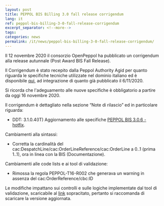 ```yaml
---
layout: post
title: PEPPOL BIS Billing 3.0 fall release corrigendum
lang: it
ref: peppol-bis-billing-3-0-fall-release-corrigendum
excerpt_separator: <!--more-->
tags:
categories: news
permalink: /it/news/peppol-bis-billing-3-0-fall-release-corrigendum/
---
```


Il 12 novembre 2020 il consorzio OpenPeppol ha pubblicato un corrigendum alla release autunnale (Post Award BIS Fall Release).

Il Corrigendum è stato recepito dalla Peppol Authority Agid per quanto riguarda le specifiche tecniche utilizzate nel dominio italiano ed è disponibile [qui](https://peppol-docs.agid.gov.it/), ad integrazione di quanto già pubblicato il 6/11/2020.<!--more-->

Si ricorda che l'adeguamento alle nuove specifiche è obbligatorio a partire da oggi 16 novembre 2020.

Il corrigendum è dettagliato nella sezione “Note di rilascio” ed in particolare riguarda:

* DDT: 3.1.0.4(IT) Aggiornamento alle specifiche [PEPPOL BIS 3.0.6 - hotfix](https://docs.peppol.eu/poacc/upgrade-3/release-notes/).

Cambiamenti alla sintassi:

* Corretta la cardinalità del cac:DespatchLine/cac:OrderLineReference/cac:OrderLine a 0..1 (prima 1..1), ora in linea con la BIS (Documentazione).

Cambiamenti alle code lists e ai tool di validazione:

* Rimossa la regola PEPPOL-T16-R002 che generava un warning in assenza del cac:OrderReference/cbc:ID

Le modifiche impattano sui controlli e sulle logiche implementate dal tool di validazione, scaricabile al [link](https://peppol-docs.agid.gov.it/) sopracitato, pertanto si raccomanda di scaricare la versione aggiornata.
